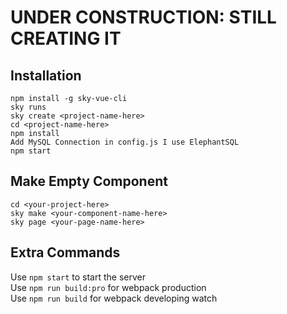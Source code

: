 # UNDER CONSTRUCTION: STILL CREATING IT
                           
## Installation

`npm install -g sky-vue-cli`<br>
`sky runs` <br>
`sky create <project-name-here>` <br>
`cd <project-name-here>` <br>
`npm install` <br>
`Add MySQL Connection in config.js I use ElephantSQL` <br>
`npm start` <br>

## Make Empty Component

`cd <your-project-here>` <br>
`sky make <your-component-name-here>` <br>
`sky page <your-page-name-here>` <br>

## Extra Commands
Use `npm start` to start the server <br>
Use `npm run build:pro` for webpack production  <br>
Use `npm run build` for webpack developing watch  <br>